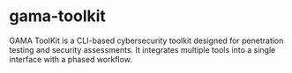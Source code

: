 #           gama-toolkit
GAMA ToolKit is a CLI-based cybersecurity toolkit designed for penetration testing and security assessments. 
It integrates multiple tools into a single interface with a phased workflow.
